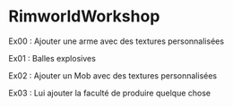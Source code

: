 # RimworldWorkshop

Ex00 : Ajouter une arme avec des textures personnalisées

Ex01 : Balles explosives

Ex02 : Ajouter un Mob avec des textures personnalisées

Ex03 : Lui ajouter la faculté de produire quelque chose

